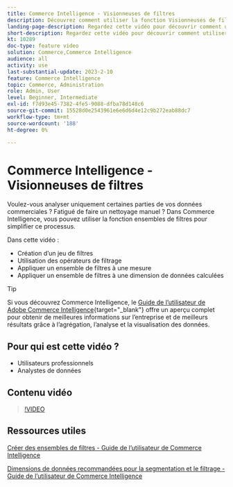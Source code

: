 ```yaml
---
title: Commerce Intelligence - Visionneuses de filtres
description: Découvrez comment utiliser la fonction Visionneuses de filtres Commerce Intelligence pour simplifier la création de rapports de données d’entreprise pour Adobe Commerce et Magento Open Source.
landing-page-description: Regardez cette vidéo pour découvrir comment utiliser la fonction des jeux de filtres Commerce Intelligence pour simplifier la création de rapports de données d’entreprise.
short-description: Regardez cette vidéo pour découvrir comment utiliser la fonction de jeux de filtres MBCommerce IntelligenceI pour simplifier la création de rapports de données d’entreprise.
kt: 10289
doc-type: feature video
solution: Commerce,Commerce Intelligence
audience: all
activity: use
last-substantial-update: 2023-2-10
feature: Commerce Intelligence
topic: Commerce, Administration
role: Admin, User
level: Beginner, Intermediate
exl-id: f7d93e45-7382-4fe5-9088-dfba78d148c6
source-git-commit: 15528d0e2543961e6e6d6d4e12c9b272eab88dc7
workflow-type: tm+mt
source-wordcount: '188'
ht-degree: 0%

---
```


# Commerce Intelligence - Visionneuses de filtres

Voulez-vous analyser uniquement certaines parties de vos données commerciales ? Fatigué de faire un nettoyage manuel ? Dans Commerce Intelligence, vous pouvez utiliser la fonction ensembles de filtres pour simplifier ce processus.

Dans cette vidéo :

- Création d’un jeu de filtres
- Utilisation des opérateurs de filtrage
- Appliquer un ensemble de filtres à une mesure
- Appliquer un ensemble de filtres à une dimension de données calculées

>[!TIP]
>
>Si vous découvrez Commerce Intelligence, le [Guide de l’utilisateur de Adobe Commerce Intelligence](https://experienceleague.adobe.com/docs/commerce-business-intelligence/mbi/guide-overview.html?lang=fr){target="_blank"} offre un aperçu complet pour obtenir de meilleures informations sur l’entreprise et de meilleurs résultats grâce à l’agrégation, l’analyse et la visualisation des données.

## Pour qui est cette vidéo ?

- Utilisateurs professionnels
- Analystes de données

## Contenu vidéo

>[!VIDEO](https://video.tv.adobe.com/v/346402?quality=12&learn=on&captions=fre_fr)

## Ressources utiles

[Créer des ensembles de filtres - Guide de l’utilisateur de Commerce Intelligence](https://experienceleague.adobe.com/docs/commerce-business-intelligence/mbi/build/reports/ess-manage-data-filters.html?lang=fr)

[Dimensions de données recommandées pour la segmentation et le filtrage - Guide de l’utilisateur de Commerce Intelligence](https://experienceleague.adobe.com/docs/commerce-business-intelligence/mbi/best-practices/data/segment-filter.html?lang=fr)

